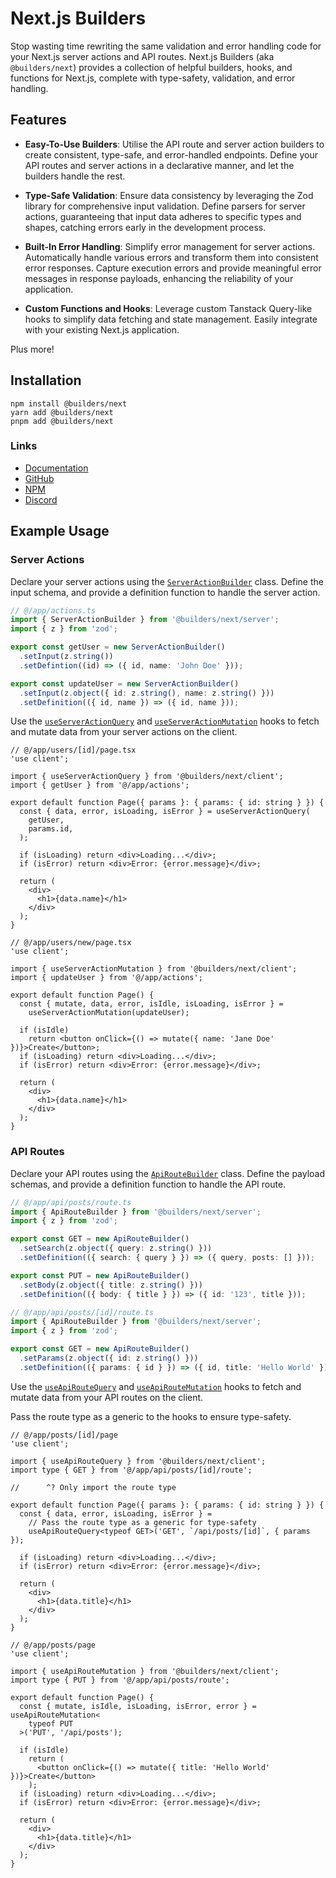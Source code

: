 # Next.js Builders

Stop wasting time rewriting the same validation and error handling code for your Next.js server actions and API routes. Next.js Builders (aka `@builders/next`) provides a collection of helpful builders, hooks, and functions for Next.js, complete with type-safety, validation, and error handling.

## Features

- **Easy-To-Use Builders**: Utilise the API route and server action builders to create consistent, type-safe, and error-handled endpoints. Define your API routes and server actions in a declarative manner, and let the builders handle the rest.

- **Type-Safe Validation**: Ensure data consistency by leveraging the Zod library for comprehensive input validation. Define parsers for server actions, guaranteeing that input data adheres to specific types and shapes, catching errors early in the development process.

- **Built-In Error Handling**: Simplify error management for server actions. Automatically handle various errors and transform them into consistent error responses. Capture execution errors and provide meaningful error messages in response payloads, enhancing the reliability of your application.

- **Custom Functions and Hooks**: Leverage custom Tanstack Query-like hooks to simplify data fetching and state management. Easily integrate with your existing Next.js application.

Plus more!

## Installation

```
npm install @builders/next
yarn add @builders/next
pnpm add @builders/next
```

### Links

- [Documentation](https://builders.apteryx.xyz/packages/next/latest)
- [GitHub](https://github.com/apteryxxyz/builders/)
- [NPM](https://www.npmjs.com/package/@builders/next)
- [Discord](https://discord.gg/vZQbMhwsKY)

## Example Usage

### Server Actions

Declare your server actions using the [`ServerActionBuilder`](https://builders.apteryx.xyz/packages/next/latest/api/ServerActionBuilder) class. Define the input schema, and provide a definition function to handle the server action.

```ts
// @/app/actions.ts
import { ServerActionBuilder } from '@builders/next/server';
import { z } from 'zod';

export const getUser = new ServerActionBuilder()
  .setInput(z.string())
  .setDefintion((id) => ({ id, name: 'John Doe' }));

export const updateUser = new ServerActionBuilder()
  .setInput(z.object({ id: z.string(), name: z.string() }))
  .setDefinition(({ id, name }) => ({ id, name }));
```

Use the [`useServerActionQuery`](https://builders.apteryx.xyz/packages/next/latest/api/useServerActionQuery) and [`useServerActionMutation`](https://builders.apteryx.xyz/packages/next/latest/api/useServerActionMutation) hooks to fetch and mutate data from your server actions on the client.

```tsx
// @/app/users/[id]/page.tsx
'use client';

import { useServerActionQuery } from '@builders/next/client';
import { getUser } from '@/app/actions';

export default function Page({ params }: { params: { id: string } }) {
  const { data, error, isLoading, isError } = useServerActionQuery(
    getUser,
    params.id,
  );

  if (isLoading) return <div>Loading...</div>;
  if (isError) return <div>Error: {error.message}</div>;

  return (
    <div>
      <h1>{data.name}</h1>
    </div>
  );
}
```

```tsx
// @/app/users/new/page.tsx
'use client';

import { useServerActionMutation } from '@builders/next/client';
import { updateUser } from '@/app/actions';

export default function Page() {
  const { mutate, data, error, isIdle, isLoading, isError } =
    useServerActionMutation(updateUser);

  if (isIdle)
    return <button onClick={() => mutate({ name: 'Jane Doe' })}>Create</button>;
  if (isLoading) return <div>Loading...</div>;
  if (isError) return <div>Error: {error.message}</div>;

  return (
    <div>
      <h1>{data.name}</h1>
    </div>
  );
}
```

### API Routes

Declare your API routes using the [`ApiRouteBuilder`](https://builders.apteryx.xyz/packages/next/latest/api/ApiRouteBuilder) class. Define the payload schemas, and provide a definition function to handle the API route.

```ts
// @/app/api/posts/route.ts
import { ApiRouteBuilder } from '@builders/next/server';
import { z } from 'zod';

export const GET = new ApiRouteBuilder()
  .setSearch(z.object({ query: z.string() }))
  .setDefinition(({ search: { query } }) => ({ query, posts: [] }));

export const PUT = new ApiRouteBuilder()
  .setBody(z.object({ title: z.string() }))
  .setDefinition(({ body: { title } }) => ({ id: '123', title }));
```

```ts
// @/app/api/posts/[id]/route.ts
import { ApiRouteBuilder } from '@builders/next/server';
import { z } from 'zod';

export const GET = new ApiRouteBuilder()
  .setParams(z.object({ id: z.string() }))
  .setDefinition(({ params: { id } }) => ({ id, title: 'Hello World' }));
```

Use the [`useApiRouteQuery`](https://builders.apteryx.xyz/packages/next/latest/api/useApiRouteQuery) and [`useApiRouteMutation`](https://builders.apteryx.xyz/packages/next/latest/api/useApiRouteMutation) hooks to fetch and mutate data from your API routes on the client.

Pass the route type as a generic to the hooks to ensure type-safety.

```tsx
// @/app/posts/[id]/page
'use client';

import { useApiRouteQuery } from '@builders/next/client';
import type { GET } from '@/app/api/posts/[id]/route';

//      ^? Only import the route type

export default function Page({ params }: { params: { id: string } }) {
  const { data, error, isLoading, isError } =
    // Pass the route type as a generic for type-safety
    useApiRouteQuery<typeof GET>('GET', `/api/posts/[id]`, { params });

  if (isLoading) return <div>Loading...</div>;
  if (isError) return <div>Error: {error.message}</div>;

  return (
    <div>
      <h1>{data.title}</h1>
    </div>
  );
}
```

```tsx
// @/app/posts/page
'use client';

import { useApiRouteMutation } from '@builders/next/client';
import type { PUT } from '@/app/api/posts/route';

export default function Page() {
  const { mutate, isIdle, isLoading, isError, error } = useApiRouteMutation<
    typeof PUT
  >('PUT', '/api/posts');

  if (isIdle)
    return (
      <button onClick={() => mutate({ title: 'Hello World' })}>Create</button>
    );
  if (isLoading) return <div>Loading...</div>;
  if (isError) return <div>Error: {error.message}</div>;

  return (
    <div>
      <h1>{data.title}</h1>
    </div>
  );
}
```
